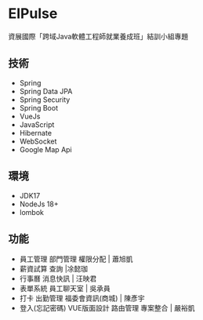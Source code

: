 # EIPulse
資展國際「跨域Java軟體工程師就業養成班」結訓小組專題

## 技術 
* Spring
* Spring Data JPA
* Spring Security
* Spring Boot
* VueJs
* JavaScript
* Hibernate
* WebSocket
* Google Map Api 

## 環境
* JDK17
* NodeJs 18+
* lombok

## 功能
* 員工管理 部門管理 權限分配 | 蕭旭凱
* 薪資試算 查詢 |凃懿珈
* 行事曆 消息快訊 | 汪映君
* 表單系統 員工聊天室 | 吳承員
* 打卡 出勤管理 福委會資訊(商城) | 陳彥宇
* 登入(忘記密碼) VUE版面設計 路由管理 專案整合 | 嚴裕凱

